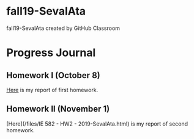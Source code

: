 # fall19-SevalAta
fall19-SevalAta created by GitHub Classroom

# Progress Journal

## Homework I (October 8)

[Here](/files/IE581-HW1-2019-SevalAta.ipynb.json) is my report of first homework.

## Homework II (November 1)

[Here](/files/IE 582 - HW2 - 2019-SevalAta.html) is my report of second homework.
